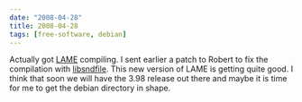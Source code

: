 ```yaml
---
date: "2008-04-28"
title: 2008-04-28
tags: [free-software, debian]
---
```

Actually got [LAME](http://lame.sf.net/) compiling. I sent earlier
a patch to Robert to fix the compilation with
[libsndfile](http://www.mega-nerd.com/libsndfile/). This new
version of LAME is getting quite good. I think that soon we will
have the 3.98 release out there and maybe it is time for me to get
the debian directory in shape.


